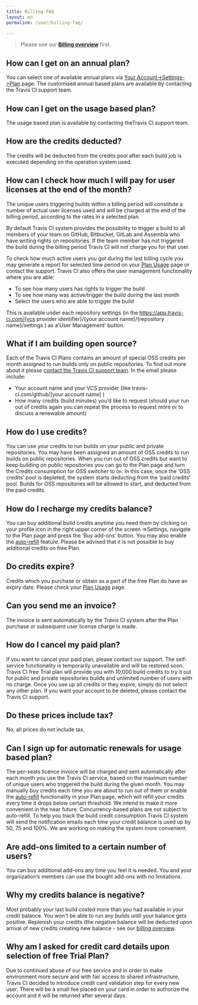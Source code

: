 ```yaml
---
title: Billing FAQ
layout: en
permalink: /user/billing-faq/

---
```


> Please see our **[Billing overview](/user/billing-overview/)** first.

## How can I get on an annual plan?

You can select one of available annual plans via [Your Account->Settings->Plan](https://app.travis-ci.com/account/plan) page. The customised annual based plans are available by contacting the Travis CI support team.

## How can I get on the usage based plan?

The usage based plan is available by contacting theTravis CI support team.

## How are the credits deducted?

The credits will be deducted from the credits pool after each build job is executed depending on the operation system used.

## How  can I check how much I will pay for user licenses at the end of the month?

The unique users triggering builds within a billing period will constitute a number of actual user licenses used and will be charged at the end of the billing period, according to the rates in a selected plan.

By default Travis CI system provides the possibility to trigger a build to all members of your team on GitHub, Bitbucket, GitLab and Assembla who have writing rights on repositories.
If the team member has not triggered the build during the billing period Travis CI will not charge you for that user.


To check how much active users you got during the last billing cycle you may generate a report for selected time period on your [Plan Usage](https://app.travis-ci.com/account/plan/usage) page or contact the support.
Travis CI also offers the user management functionality where you are able:

* To see how many users has rights to trigger the build
* To see how many was active/trigger the build during the last month
* Select the users who are able to trigger the build

This is available under each repository settings (in the https://app.travis-ci.com/{vcs provider identifier}/{your account name}/{repository name}/settings ) as a'User Management' button.

## What if I am building open source?

Each of the Travis CI Plans contains an amount of special OSS credits per month assigned to run builds only on public repositories. To find out more about it please [contact the Travis CI support team](mailto:support@travis-ci.com). In the email please include:

* Your account name and your VCS provider (like travis-ci.com/github/[your account name] )
* How many credits (build minutes) you’d like to request (should your run out of credits again you can repeat the process to request more or to discuss a renewable amount)


## How do I use credits?

You can use your credits to run builds on your public and private repositories.
You may have been assigned an amount of OSS credits to run builds on public repositories. When you run out of OSS credits but want to keep building on public repositories you can go to the Plan page and turn the Credits consumption for OSS switcher to `On`. In this case,  once the ‘OSS credits’ pool is depleted, the system starts deducting from the ‘paid credits’ pool. Builds for OSS repositories will be allowed to start, and deducted from the paid credits.

## How do I recharge my credits balance?

You can buy additional build credits anytime you need them by clicking on your profile icon in the right upper corner of the screen =>Settings, navigate to the Plan page and  press the ‘Buy add-ons’ button. You may also enable the [auto-refill](/user/billing-autorefill/) feature.
Please be advised that it is not possible to buy additional credits on free Plan.


## Do credits expire?

Credits which you purchase or obtain as a part of the free Plan do have an expiry date. Please check your [Plan Usage](https://app.travis-ci.com/account/plan/usage) page.

## Can you send me an invoice?

The invoice is sent automatically by the Travis CI system after the Plan purchase or subsequent user license charge is made.

## How do I cancel my paid plan?

If you want to cancel your paid plan, please contact our support. The self-service functionality is temporarily unavailable and will be restored soon.
Travis CI free Trial plan will provide you with 10,000 build credits to try it out for public and private repositories builds and unlimited number of users with no charge. Once you use up all credits or they expire, simply do not select any other plan.
If you want your account to be deleted, please contact the Travis CI support.


## Do these prices include tax?

No, all prices do not include tax.

## Can I sign up for automatic renewals for usage based plan?

The per-seats licence invoice will be charged and sent automatically after each month you use the Travis CI service, based on the maximum number of unique users who triggered the build during the given month.
You may manually buy credits each time you are about to run out of them or enable the [auto-refill](/user/billing-autorefill/) functionality in your Plan page, which will refill your credits every time it drops below certain threshold. We intend to make it more convenient in the near future. Concurrency-based plans are not subject to auto-refill.
To help you track the build credit consumption Travis CI system will send the notification emails each time your credit balance is used up by 50, 75 and 100%.
We are working on making the system more convenient.

## Are add-ons limited to a certain number of users?

You can buy additional add-ons any time you feel it is needed. You and your organization’s members can use the bought add-ons with no limitations.

## Why my credits balance is negative?

Most probably your last build costed more than you had available in your credit balance. You won't be able to run any builds until your balance gets positive. Replenish your credits (the negative balance will be deducted upon arrival of new credits creating new balance - see our [billing overview](/user/billing-overview/#negative-credits).

## Why am I asked for credit card details upon selection of free Trial Plan?

Due to continued abuse of our free service and in order to make environment more secure and with fair access to shared infrastructure, Travis CI decided to introduce credit card validation step for every new user. There will be a small fee placed on your card in order to authorize the account and it will be returned after several days.
